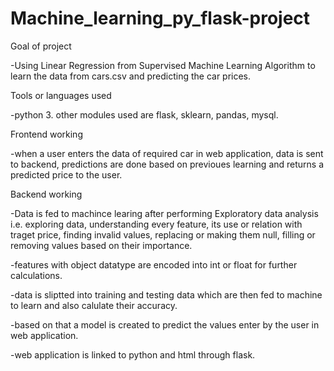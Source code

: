 # Machine_learning_py_flask-project

Goal of project

-Using Linear Regression from Supervised Machine Learning Algorithm to learn the data from cars.csv and predicting the car prices.

Tools or languages used

-python 3. other modules used are flask, sklearn, pandas, mysql.
  
Frontend working 

-when a user enters the data of required car in web application, data is sent to backend, predictions are done based on previoues learning and returns a predicted price to the user.
  
Backend working 

-Data is fed to machince learing after performing Exploratory data analysis i.e. exploring data, understanding every feature, its use or relation with traget price,
finding invalid values, replacing or making them null, filling or removing values based on their importance.

-features with object datatype are encoded into int or float for further calculations.

-data is sliptted into training and testing data which are then fed to machine to learn and also calulate their accuracy.

-based on that a model is created to predict the values enter by the user in web application.

-web application is linked to python and html through flask.
